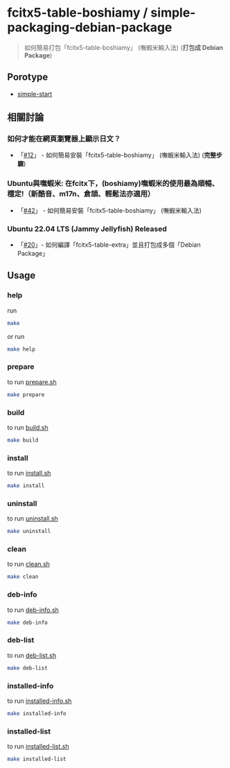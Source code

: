 

# fcitx5-table-boshiamy / simple-packaging-debian-package

> 如何簡易打包「fcitx5-table-boshiamy」 (嘸蝦米輸入法) (**打包成 Debian Package**)


## Porotype

* [simple-start](https://github.com/samwhelp/demo-forum-case/tree/main/demo/fcitx5-table-extra-each/fcitx5-table-boshiamy/simple-start)


## 相關討論


### 如何才能在網頁瀏覽器上顯示日文？

* 「[#12](https://www.ubuntu-tw.org/modules/newbb/viewtopic.php?post_id=364600#forumpost364600)」 - 如何簡易安裝「fcitx5-table-boshiamy」 (嘸蝦米輸入法) (**完整步驟**)


### Ubuntu與嘸蝦米: 在fcitx下，(boshiamy)嘸蝦米的使用最為順暢、穩定!（新酷音、m17n、倉頡、輕鬆法亦適用）

* 「[#42](https://www.ubuntu-tw.org/modules/newbb/viewtopic.php?post_id=364428#forumpost364428)」 - 如何簡易安裝「fcitx5-table-boshiamy」 (嘸蝦米輸入法)


### Ubuntu 22.04 LTS (Jammy Jellyfish) Released

* 「[#20](https://www.ubuntu-tw.org/modules/newbb/viewtopic.php?post_id=363750#forumpost363750)」- 如何編譯「fcitx5-table-extra」並且打包成多個「Debian Package」


## Usage


### help

run

``` sh
make
```

or run

``` sh
make help
```


### prepare

to run [prepare.sh](prepare.sh)

``` sh
make prepare
```


### build

to run [build.sh](build.sh)

``` sh
make build
```


### install

to run [install.sh](install.sh)

``` sh
make install
```


### uninstall

to run [uninstall.sh](uninstall.sh)

``` sh
make uninstall
```


### clean

to run [clean.sh](clean.sh)

``` sh
make clean
```


### deb-info

to run [deb-info.sh](deb-info.sh)

``` sh
make deb-info
```


### deb-list

to run [deb-list.sh](deb-list.sh)

``` sh
make deb-list
```


### installed-info

to run [installed-info.sh](installed-info.sh)

``` sh
make installed-info
```


### installed-list

to run [installed-list.sh](installed-list.sh)

``` sh
make installed-list
```
